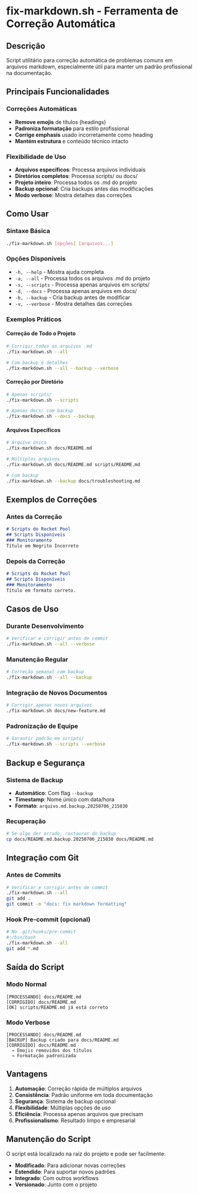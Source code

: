# fix-markdown.sh - Ferramenta de Correção Automática

## Descrição

Script utilitário para correção automática de problemas comuns em arquivos markdown, especialmente útil para manter um padrão profissional na documentação.

## Principais Funcionalidades

### Correções Automáticas

- **Remove emojis** de títulos (headings)
- **Padroniza formatação** para estilo profissional
- **Corrige emphasis** usado incorretamente como heading
- **Mantém estrutura** e conteúdo técnico intacto

### Flexibilidade de Uso

- **Arquivos específicos**: Processa arquivos individuais
- **Diretórios completos**: Processa scripts/ ou docs/
- **Projeto inteiro**: Processa todos os .md do projeto
- **Backup opcional**: Cria backups antes das modificações
- **Modo verbose**: Mostra detalhes das correções

## Como Usar

### Sintaxe Básica

```bash
./fix-markdown.sh [opções] [arquivos...]
```

### Opções Disponíveis

- `-h, --help` - Mostra ajuda completa
- `-a, --all` - Processa todos os arquivos .md do projeto
- `-s, --scripts` - Processa apenas arquivos em scripts/
- `-d, --docs` - Processa apenas arquivos em docs/
- `-b, --backup` - Cria backup antes de modificar
- `-v, --verbose` - Mostra detalhes das correções

### Exemplos Práticos

#### Correção de Todo o Projeto

```bash
# Corrigir todos os arquivos .md
./fix-markdown.sh --all

# Com backup e detalhes
./fix-markdown.sh --all --backup --verbose
```

#### Correção por Diretório

```bash
# Apenas scripts/
./fix-markdown.sh --scripts

# Apenas docs/ com backup
./fix-markdown.sh --docs --backup
```

#### Arquivos Específicos

```bash
# Arquivo único
./fix-markdown.sh docs/README.md

# Múltiplos arquivos
./fix-markdown.sh docs/README.md scripts/README.md

# Com backup
./fix-markdown.sh --backup docs/troubleshooting.md
```

## Exemplos de Correções

### Antes da Correção

```markdown
# Scripts do Rocket Pool
## Scripts Disponíveis
### Monitoramento
Título em Negrito Incorreto
```

### Depois da Correção

```markdown
# Scripts do Rocket Pool
## Scripts Disponíveis
### Monitoramento
Título em formato correto.
```

## Casos de Uso

### Durante Desenvolvimento

```bash
# Verificar e corrigir antes de commit
./fix-markdown.sh --all --verbose
```

### Manutenção Regular

```bash
# Correção semanal com backup
./fix-markdown.sh --all --backup
```

### Integração de Novos Documentos

```bash
# Corrigir apenas novos arquivos
./fix-markdown.sh docs/new-feature.md
```

### Padronização de Equipe

```bash
# Garantir padrão em scripts/
./fix-markdown.sh --scripts --verbose
```

## Backup e Segurança

### Sistema de Backup

- **Automático**: Com flag `--backup`
- **Timestamp**: Nome único com data/hora
- **Formato**: `arquivo.md.backup.20250706_215030`

### Recuperação

```bash
# Se algo der errado, restaurar do backup
cp docs/README.md.backup.20250706_215030 docs/README.md
```

## Integração com Git

### Antes de Commits

```bash
# Verificar e corrigir antes de commit
./fix-markdown.sh --all
git add .
git commit -m "docs: fix markdown formatting"
```

### Hook Pre-commit (opcional)

```bash
# No .git/hooks/pre-commit
#!/bin/bash
./fix-markdown.sh --all
git add *.md
```

## Saída do Script

### Modo Normal

```text
[PROCESSANDO] docs/README.md
[CORRIGIDO] docs/README.md
[OK] scripts/README.md já está correto
```

### Modo Verbose

```text
[PROCESSANDO] docs/README.md
[BACKUP] Backup criado para docs/README.md
[CORRIGIDO] docs/README.md
  → Emojis removidos dos títulos
  → Formatação padronizada
```

## Vantagens

1. **Automação**: Correção rápida de múltiplos arquivos
2. **Consistência**: Padrão uniforme em toda documentação
3. **Segurança**: Sistema de backup opcional
4. **Flexibilidade**: Múltiplas opções de uso
5. **Eficiência**: Processa apenas arquivos que precisam
6. **Profissionalismo**: Resultado limpo e empresarial

## Manutenção do Script

O script está localizado na raiz do projeto e pode ser facilmente:

- **Modificado**: Para adicionar novas correções
- **Estendido**: Para suportar novos padrões
- **Integrado**: Com outros workflows
- **Versionado**: Junto com o projeto
